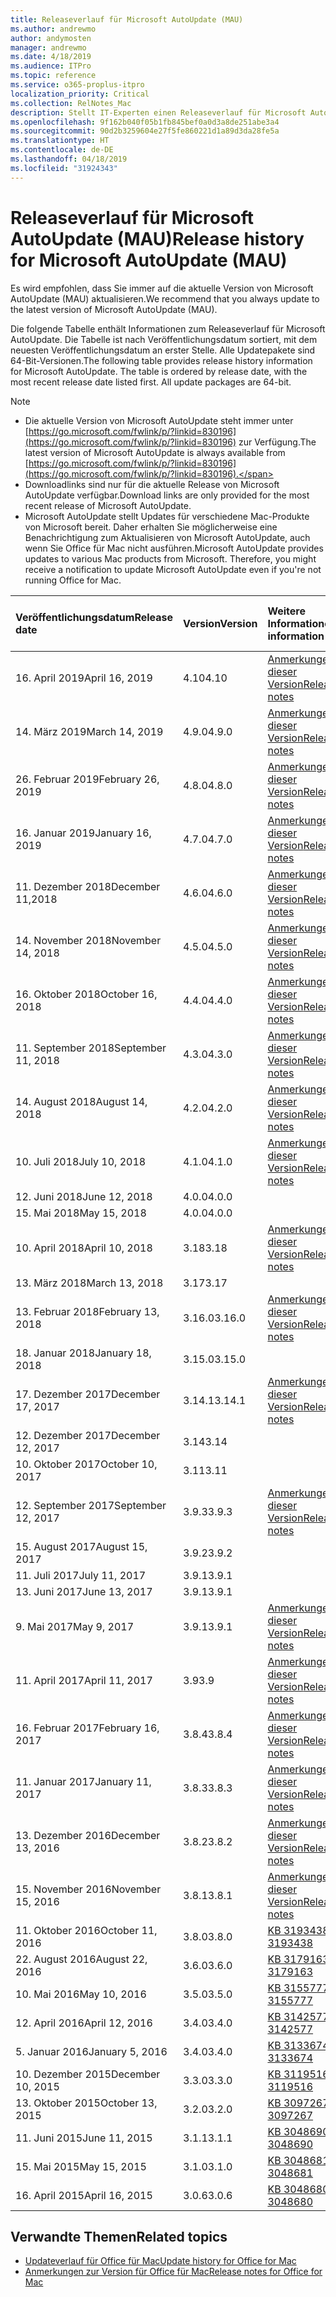 ```yaml
---
title: Releaseverlauf für Microsoft AutoUpdate (MAU)
ms.author: andrewmo
author: andymosten
manager: andrewmo
ms.date: 4/18/2019
ms.audience: ITPro
ms.topic: reference
ms.service: o365-proplus-itpro
localization_priority: Critical
ms.collection: RelNotes_Mac
description: Stellt IT-Experten einen Releaseverlauf für Microsoft AutoUpdate (MAU) zur Verfügung.
ms.openlocfilehash: 9f162b040f05b1fb845bef0a0d3a8de251abe3a4
ms.sourcegitcommit: 90d2b3259604e27f5fe860221d1a89d3da28fe5a
ms.translationtype: HT
ms.contentlocale: de-DE
ms.lasthandoff: 04/18/2019
ms.locfileid: "31924343"
---
```

# <a name="release-history-for-microsoft-autoupdate-mau"></a><span data-ttu-id="ed614-103">Releaseverlauf für Microsoft AutoUpdate (MAU)</span><span class="sxs-lookup"><span data-stu-id="ed614-103">Release history for Microsoft AutoUpdate (MAU)</span></span>
 
<span data-ttu-id="ed614-104">Es wird empfohlen, dass Sie immer auf die aktuelle Version von Microsoft AutoUpdate (MAU) aktualisieren.</span><span class="sxs-lookup"><span data-stu-id="ed614-104">We recommend that you always update to the latest version of Microsoft AutoUpdate (MAU).</span></span>

<span data-ttu-id="ed614-p101">Die folgende Tabelle enthält Informationen zum Releaseverlauf für Microsoft AutoUpdate. Die Tabelle ist nach Veröffentlichungsdatum sortiert, mit dem neuesten Veröffentlichungsdatum an erster Stelle. Alle Updatepakete sind 64-Bit-Versionen.</span><span class="sxs-lookup"><span data-stu-id="ed614-p101">The following table provides release history information for Microsoft AutoUpdate. The table is ordered by release date, with the most recent release date listed first. All update packages are 64-bit.</span></span>


> [!NOTE]
> - <span data-ttu-id="ed614-108">Die aktuelle Version von Microsoft AutoUpdate steht immer unter [https://go.microsoft.com/fwlink/p/?linkid=830196](https://go.microsoft.com/fwlink/p/?linkid=830196) zur Verfügung.</span><span class="sxs-lookup"><span data-stu-id="ed614-108">The latest version of Microsoft AutoUpdate is always available from [https://go.microsoft.com/fwlink/p/?linkid=830196](https://go.microsoft.com/fwlink/p/?linkid=830196).</span></span>
> - <span data-ttu-id="ed614-109">Downloadlinks sind nur für die aktuelle Release von Microsoft AutoUpdate verfügbar.</span><span class="sxs-lookup"><span data-stu-id="ed614-109">Download links are only provided for the most recent release of Microsoft AutoUpdate.</span></span>
> - <span data-ttu-id="ed614-p102">Microsoft AutoUpdate stellt Updates für verschiedene Mac-Produkte von Microsoft bereit. Daher erhalten Sie möglicherweise eine Benachrichtigung zum Aktualisieren von Microsoft AutoUpdate, auch wenn Sie Office für Mac nicht ausführen.</span><span class="sxs-lookup"><span data-stu-id="ed614-p102">Microsoft AutoUpdate provides updates to various Mac products from Microsoft. Therefore, you might receive a notification to update Microsoft AutoUpdate even if you're not running Office for Mac.</span></span>
  
|<span data-ttu-id="ed614-112">**Veröffentlichungsdatum**</span><span class="sxs-lookup"><span data-stu-id="ed614-112">**Release date**</span></span>|<span data-ttu-id="ed614-113">**Version**</span><span class="sxs-lookup"><span data-stu-id="ed614-113">**Version**</span></span>|<span data-ttu-id="ed614-114">**Weitere Informationen**</span><span class="sxs-lookup"><span data-stu-id="ed614-114">**More information**</span></span>|<span data-ttu-id="ed614-115">**Downloadlink für Updatepaket**</span><span class="sxs-lookup"><span data-stu-id="ed614-115">**Download link for the update package**</span></span>|
|:-----|:-----|:-----|:-----|
|<span data-ttu-id="ed614-116">16. April 2019</span><span class="sxs-lookup"><span data-stu-id="ed614-116">April 16, 2019</span></span> <br/>|<span data-ttu-id="ed614-117">4.10</span><span class="sxs-lookup"><span data-stu-id="ed614-117">4.10</span></span> <br/> | [<span data-ttu-id="ed614-118">Anmerkungen zu dieser Version</span><span class="sxs-lookup"><span data-stu-id="ed614-118">Release notes</span></span>](release-notes-office-for-mac.md#April-2019-release) <br/> |[<span data-ttu-id="ed614-119">MAU 4.10 herunterladen</span><span class="sxs-lookup"><span data-stu-id="ed614-119">Download MAU 4.10</span></span>](https://go.microsoft.com/fwlink/p/?linkid=830196) <br/> |
|<span data-ttu-id="ed614-120">14. März 2019</span><span class="sxs-lookup"><span data-stu-id="ed614-120">March 14, 2019</span></span> <br/>|<span data-ttu-id="ed614-121">4.9.0</span><span class="sxs-lookup"><span data-stu-id="ed614-121">4.9.0</span></span> <br/> | [<span data-ttu-id="ed614-122">Anmerkungen zu dieser Version</span><span class="sxs-lookup"><span data-stu-id="ed614-122">Release notes</span></span>](release-notes-office-for-mac.md#march-2019-release) <br/> | <br/> |
|<span data-ttu-id="ed614-123">26. Februar 2019</span><span class="sxs-lookup"><span data-stu-id="ed614-123">February 26, 2019</span></span> <br/>|<span data-ttu-id="ed614-124">4.8.0</span><span class="sxs-lookup"><span data-stu-id="ed614-124">4.8.0</span></span> <br/> | [<span data-ttu-id="ed614-125">Anmerkungen zu dieser Version</span><span class="sxs-lookup"><span data-stu-id="ed614-125">Release notes</span></span>](release-notes-office-for-mac.md#january-2019-release) <br/> |<br/> |
|<span data-ttu-id="ed614-126">16. Januar 2019</span><span class="sxs-lookup"><span data-stu-id="ed614-126">January 16, 2019</span></span> <br/>|<span data-ttu-id="ed614-127">4.7.0</span><span class="sxs-lookup"><span data-stu-id="ed614-127">4.7.0</span></span> <br/> | [<span data-ttu-id="ed614-128">Anmerkungen zu dieser Version</span><span class="sxs-lookup"><span data-stu-id="ed614-128">Release notes</span></span>](release-notes-office-for-mac.md#january-2019-release) <br/> | |
|<span data-ttu-id="ed614-129">11. Dezember 2018</span><span class="sxs-lookup"><span data-stu-id="ed614-129">December 11,2018</span></span> <br/>|<span data-ttu-id="ed614-130">4.6.0</span><span class="sxs-lookup"><span data-stu-id="ed614-130">4.6.0</span></span> <br/> | [<span data-ttu-id="ed614-131">Anmerkungen zu dieser Version</span><span class="sxs-lookup"><span data-stu-id="ed614-131">Release notes</span></span>](release-notes-office-for-mac.md#december-2018-release) <br/> ||
|<span data-ttu-id="ed614-132">14. November 2018</span><span class="sxs-lookup"><span data-stu-id="ed614-132">November 14, 2018</span></span> <br/> |<span data-ttu-id="ed614-133">4.5.0</span><span class="sxs-lookup"><span data-stu-id="ed614-133">4.5.0</span></span> <br/> |[<span data-ttu-id="ed614-134">Anmerkungen zu dieser Version</span><span class="sxs-lookup"><span data-stu-id="ed614-134">Release notes</span></span>](release-notes-office-for-mac.md#november-2018-release) <br/> | |
|<span data-ttu-id="ed614-135">16. Oktober 2018</span><span class="sxs-lookup"><span data-stu-id="ed614-135">October 16, 2018</span></span> <br/> |<span data-ttu-id="ed614-136">4.4.0</span><span class="sxs-lookup"><span data-stu-id="ed614-136">4.4.0</span></span> <br/> |[<span data-ttu-id="ed614-137">Anmerkungen zu dieser Version</span><span class="sxs-lookup"><span data-stu-id="ed614-137">Release notes</span></span>](release-notes-office-for-mac.md#october-2018-release) <br/> | |
|<span data-ttu-id="ed614-138">11. September 2018</span><span class="sxs-lookup"><span data-stu-id="ed614-138">September 11, 2018</span></span>  <br/> |<span data-ttu-id="ed614-139">4.3.0</span><span class="sxs-lookup"><span data-stu-id="ed614-139">4.3.0</span></span>  <br/> |[<span data-ttu-id="ed614-140">Anmerkungen zu dieser Version</span><span class="sxs-lookup"><span data-stu-id="ed614-140">Release notes</span></span>](release-notes-office-for-mac.md#september-2018-release) <br/> | |
|<span data-ttu-id="ed614-141">14. August 2018</span><span class="sxs-lookup"><span data-stu-id="ed614-141">August 14, 2018</span></span>  <br/> |<span data-ttu-id="ed614-142">4.2.0</span><span class="sxs-lookup"><span data-stu-id="ed614-142">4.2.0</span></span>  <br/> |[<span data-ttu-id="ed614-143">Anmerkungen zu dieser Version</span><span class="sxs-lookup"><span data-stu-id="ed614-143">Release notes</span></span>](release-notes-office-for-mac.md#august-2018-release) <br/> | |
|<span data-ttu-id="ed614-144">10. Juli 2018</span><span class="sxs-lookup"><span data-stu-id="ed614-144">July 10, 2018</span></span>  <br/> |<span data-ttu-id="ed614-145">4.1.0</span><span class="sxs-lookup"><span data-stu-id="ed614-145">4.1.0</span></span>  <br/> |[<span data-ttu-id="ed614-146">Anmerkungen zu dieser Version</span><span class="sxs-lookup"><span data-stu-id="ed614-146">Release notes</span></span>](release-notes-office-for-mac.md#july-2018-release) <br/> | |
|<span data-ttu-id="ed614-147">12. Juni 2018</span><span class="sxs-lookup"><span data-stu-id="ed614-147">June 12, 2018</span></span>  <br/> |<span data-ttu-id="ed614-148">4.0.0</span><span class="sxs-lookup"><span data-stu-id="ed614-148">4.0.0</span></span>  <br/> |||
|<span data-ttu-id="ed614-149">15. Mai 2018</span><span class="sxs-lookup"><span data-stu-id="ed614-149">May 15, 2018</span></span>  <br/> |<span data-ttu-id="ed614-150">4.0.0</span><span class="sxs-lookup"><span data-stu-id="ed614-150">4.0.0</span></span>  <br/> |||
|<span data-ttu-id="ed614-151">10. April 2018</span><span class="sxs-lookup"><span data-stu-id="ed614-151">April 10, 2018</span></span>  <br/> |<span data-ttu-id="ed614-152">3.18</span><span class="sxs-lookup"><span data-stu-id="ed614-152">3.18</span></span>  <br/> |[<span data-ttu-id="ed614-153">Anmerkungen zu dieser Version</span><span class="sxs-lookup"><span data-stu-id="ed614-153">Release notes</span></span>](release-notes-office-for-mac.md#april-2018-release) <br/> ||
|<span data-ttu-id="ed614-154">13. März 2018</span><span class="sxs-lookup"><span data-stu-id="ed614-154">March 13, 2018</span></span>  <br/> |<span data-ttu-id="ed614-155">3.17</span><span class="sxs-lookup"><span data-stu-id="ed614-155">3.17</span></span>  <br/> |||
|<span data-ttu-id="ed614-156">13. Februar 2018</span><span class="sxs-lookup"><span data-stu-id="ed614-156">February 13, 2018</span></span>  <br/> |<span data-ttu-id="ed614-157">3.16.0</span><span class="sxs-lookup"><span data-stu-id="ed614-157">3.16.0</span></span>  <br/> |[<span data-ttu-id="ed614-158">Anmerkungen zu dieser Version</span><span class="sxs-lookup"><span data-stu-id="ed614-158">Release notes</span></span>](release-notes-office-for-mac.md#february-2018-release) <br/> | <br/> |
|<span data-ttu-id="ed614-159">18. Januar 2018</span><span class="sxs-lookup"><span data-stu-id="ed614-159">January 18, 2018</span></span>  <br/> |<span data-ttu-id="ed614-160">3.15.0</span><span class="sxs-lookup"><span data-stu-id="ed614-160">3.15.0</span></span>  <br/> |<br/> |
|<span data-ttu-id="ed614-161">17. Dezember 2017</span><span class="sxs-lookup"><span data-stu-id="ed614-161">December 17, 2017</span></span>  <br/> |<span data-ttu-id="ed614-162">3.14.1</span><span class="sxs-lookup"><span data-stu-id="ed614-162">3.14.1</span></span>  <br/> |[<span data-ttu-id="ed614-163">Anmerkungen zu dieser Version</span><span class="sxs-lookup"><span data-stu-id="ed614-163">Release notes</span></span>](release-notes-office-for-mac.md#december-2017-release) <br/> | <br/> |
|<span data-ttu-id="ed614-164">12. Dezember 2017</span><span class="sxs-lookup"><span data-stu-id="ed614-164">December 12, 2017</span></span>  <br/> |<span data-ttu-id="ed614-165">3.14</span><span class="sxs-lookup"><span data-stu-id="ed614-165">3.14</span></span>  <br/> ||  <br/> |
|<span data-ttu-id="ed614-166">10. Oktober 2017</span><span class="sxs-lookup"><span data-stu-id="ed614-166">October 10, 2017</span></span>  <br/> |<span data-ttu-id="ed614-167">3.11</span><span class="sxs-lookup"><span data-stu-id="ed614-167">3.11</span></span>  <br/> ||<br/> |
|<span data-ttu-id="ed614-168">12. September 2017</span><span class="sxs-lookup"><span data-stu-id="ed614-168">September 12, 2017</span></span>  <br/> |<span data-ttu-id="ed614-169">3.9.3</span><span class="sxs-lookup"><span data-stu-id="ed614-169">3.9.3</span></span>  <br/> |[<span data-ttu-id="ed614-170">Anmerkungen zu dieser Version</span><span class="sxs-lookup"><span data-stu-id="ed614-170">Release notes</span></span>](release-notes-office-for-mac.md#september-2017-release) <br/> |<br/> |
|<span data-ttu-id="ed614-171">15. August 2017</span><span class="sxs-lookup"><span data-stu-id="ed614-171">August 15, 2017</span></span>  <br/> |<span data-ttu-id="ed614-172">3.9.2</span><span class="sxs-lookup"><span data-stu-id="ed614-172">3.9.2</span></span>  <br/> || <br/> |
|<span data-ttu-id="ed614-173">11. Juli 2017</span><span class="sxs-lookup"><span data-stu-id="ed614-173">July 11, 2017</span></span>  <br/> |<span data-ttu-id="ed614-174">3.9.1</span><span class="sxs-lookup"><span data-stu-id="ed614-174">3.9.1</span></span>  <br/> || <br/> |
|<span data-ttu-id="ed614-175">13. Juni 2017</span><span class="sxs-lookup"><span data-stu-id="ed614-175">June 13, 2017</span></span>  <br/> |<span data-ttu-id="ed614-176">3.9.1</span><span class="sxs-lookup"><span data-stu-id="ed614-176">3.9.1</span></span>  <br/> || <br/> |
|<span data-ttu-id="ed614-177">9. Mai 2017</span><span class="sxs-lookup"><span data-stu-id="ed614-177">May 9, 2017</span></span>  <br/> |<span data-ttu-id="ed614-178">3.9.1</span><span class="sxs-lookup"><span data-stu-id="ed614-178">3.9.1</span></span>  <br/> |[<span data-ttu-id="ed614-179">Anmerkungen zu dieser Version</span><span class="sxs-lookup"><span data-stu-id="ed614-179">Release notes</span></span>](release-notes-office-for-mac.md#may-2017-release) <br/> | <br/> |
|<span data-ttu-id="ed614-180">11. April 2017</span><span class="sxs-lookup"><span data-stu-id="ed614-180">April 11, 2017</span></span>  <br/> |<span data-ttu-id="ed614-181">3.9</span><span class="sxs-lookup"><span data-stu-id="ed614-181">3.9</span></span>  <br/> |[<span data-ttu-id="ed614-182">Anmerkungen zu dieser Version</span><span class="sxs-lookup"><span data-stu-id="ed614-182">Release notes</span></span>](release-notes-office-for-mac.md#april-2017-release) <br/> |  <br/> |
|<span data-ttu-id="ed614-183">16. Februar 2017</span><span class="sxs-lookup"><span data-stu-id="ed614-183">February 16, 2017</span></span>  <br/> |<span data-ttu-id="ed614-184">3.8.4</span><span class="sxs-lookup"><span data-stu-id="ed614-184">3.8.4</span></span>  <br/> |[<span data-ttu-id="ed614-185">Anmerkungen zu dieser Version</span><span class="sxs-lookup"><span data-stu-id="ed614-185">Release notes</span></span>](release-notes-office-for-mac.md#february-2017-release) <br/> | <br/> |
|<span data-ttu-id="ed614-186">11. Januar 2017</span><span class="sxs-lookup"><span data-stu-id="ed614-186">January 11, 2017</span></span>  <br/> |<span data-ttu-id="ed614-187">3.8.3</span><span class="sxs-lookup"><span data-stu-id="ed614-187">3.8.3</span></span>  <br/> |[<span data-ttu-id="ed614-188">Anmerkungen zu dieser Version</span><span class="sxs-lookup"><span data-stu-id="ed614-188">Release notes</span></span>](release-notes-office-for-mac.md#january-2017-release) <br/> | <br/> |
|<span data-ttu-id="ed614-189">13. Dezember 2016</span><span class="sxs-lookup"><span data-stu-id="ed614-189">December 13, 2016</span></span>  <br/> |<span data-ttu-id="ed614-190">3.8.2</span><span class="sxs-lookup"><span data-stu-id="ed614-190">3.8.2</span></span>  <br/> |[<span data-ttu-id="ed614-191">Anmerkungen zu dieser Version</span><span class="sxs-lookup"><span data-stu-id="ed614-191">Release notes</span></span>](release-notes-office-for-mac.md#december-2016-release) <br/> | <br/> |
|<span data-ttu-id="ed614-192">15. November 2016</span><span class="sxs-lookup"><span data-stu-id="ed614-192">November 15, 2016</span></span>  <br/> |<span data-ttu-id="ed614-193">3.8.1</span><span class="sxs-lookup"><span data-stu-id="ed614-193">3.8.1</span></span>  <br/> |[<span data-ttu-id="ed614-194">Anmerkungen zu dieser Version</span><span class="sxs-lookup"><span data-stu-id="ed614-194">Release notes</span></span>](release-notes-office-for-mac.md#november-2016-release) <br/> | <br/> |
|<span data-ttu-id="ed614-195">11. Oktober 2016</span><span class="sxs-lookup"><span data-stu-id="ed614-195">October 11, 2016</span></span>  <br/> |<span data-ttu-id="ed614-196">3.8.0</span><span class="sxs-lookup"><span data-stu-id="ed614-196">3.8.0</span></span>  <br/> |[<span data-ttu-id="ed614-197">KB 3193438</span><span class="sxs-lookup"><span data-stu-id="ed614-197">KB 3193438</span></span>](https://support.microsoft.com/kb/3193438) <br/> | <br/> |
|<span data-ttu-id="ed614-198">22. August 2016</span><span class="sxs-lookup"><span data-stu-id="ed614-198">August 22, 2016</span></span>  <br/> |<span data-ttu-id="ed614-199">3.6.0</span><span class="sxs-lookup"><span data-stu-id="ed614-199">3.6.0</span></span>  <br/> |[<span data-ttu-id="ed614-200">KB 3179163</span><span class="sxs-lookup"><span data-stu-id="ed614-200">KB 3179163</span></span>](https://support.microsoft.com/kb/3179163) <br/> | <br/> |
|<span data-ttu-id="ed614-201">10. Mai 2016</span><span class="sxs-lookup"><span data-stu-id="ed614-201">May 10, 2016</span></span>  <br/> |<span data-ttu-id="ed614-202">3.5.0</span><span class="sxs-lookup"><span data-stu-id="ed614-202">3.5.0</span></span>  <br/> |[<span data-ttu-id="ed614-203">KB 3155777</span><span class="sxs-lookup"><span data-stu-id="ed614-203">KB 3155777</span></span>](https://support.microsoft.com/kb/3155777) <br/> | <br/> |
|<span data-ttu-id="ed614-204">12. April 2016</span><span class="sxs-lookup"><span data-stu-id="ed614-204">April 12, 2016</span></span>  <br/> |<span data-ttu-id="ed614-205">3.4.0</span><span class="sxs-lookup"><span data-stu-id="ed614-205">3.4.0</span></span>  <br/> |[<span data-ttu-id="ed614-206">KB 3142577</span><span class="sxs-lookup"><span data-stu-id="ed614-206">KB 3142577</span></span>](https://support.microsoft.com/kb/3142577) <br/> | <br/> |
|<span data-ttu-id="ed614-207">5. Januar 2016</span><span class="sxs-lookup"><span data-stu-id="ed614-207">January 5, 2016</span></span>  <br/> |<span data-ttu-id="ed614-208">3.4.0</span><span class="sxs-lookup"><span data-stu-id="ed614-208">3.4.0</span></span>  <br/> |[<span data-ttu-id="ed614-209">KB 3133674</span><span class="sxs-lookup"><span data-stu-id="ed614-209">KB 3133674</span></span>](https://support.microsoft.com/kb/3133674) <br/> | <br/> |
|<span data-ttu-id="ed614-210">10. Dezember 2015</span><span class="sxs-lookup"><span data-stu-id="ed614-210">December 10, 2015</span></span>  <br/> |<span data-ttu-id="ed614-211">3.3.0</span><span class="sxs-lookup"><span data-stu-id="ed614-211">3.3.0</span></span>  <br/> |[<span data-ttu-id="ed614-212">KB 3119516</span><span class="sxs-lookup"><span data-stu-id="ed614-212">KB 3119516</span></span>](https://support.microsoft.com/kb/3119516) <br/> | <br/> |
|<span data-ttu-id="ed614-213">13. Oktober 2015</span><span class="sxs-lookup"><span data-stu-id="ed614-213">October 13, 2015</span></span>  <br/> |<span data-ttu-id="ed614-214">3.2.0</span><span class="sxs-lookup"><span data-stu-id="ed614-214">3.2.0</span></span>  <br/> |[<span data-ttu-id="ed614-215">KB 3097267</span><span class="sxs-lookup"><span data-stu-id="ed614-215">KB 3097267</span></span>](https://support.microsoft.com/kb/3097267) <br/> | <br/> |
|<span data-ttu-id="ed614-216">11. Juni 2015</span><span class="sxs-lookup"><span data-stu-id="ed614-216">June 11, 2015</span></span>  <br/> |<span data-ttu-id="ed614-217">3.1.1</span><span class="sxs-lookup"><span data-stu-id="ed614-217">3.1.1</span></span>  <br/> |[<span data-ttu-id="ed614-218">KB 3048690</span><span class="sxs-lookup"><span data-stu-id="ed614-218">KB 3048690</span></span>](https://support.microsoft.com/kb/3048690) <br/> | <br/> |
|<span data-ttu-id="ed614-219">15. Mai 2015</span><span class="sxs-lookup"><span data-stu-id="ed614-219">May 15, 2015</span></span>  <br/> |<span data-ttu-id="ed614-220">3.1.0</span><span class="sxs-lookup"><span data-stu-id="ed614-220">3.1.0</span></span>  <br/> |[<span data-ttu-id="ed614-221">KB 3048681</span><span class="sxs-lookup"><span data-stu-id="ed614-221">KB 3048681</span></span>](https://support.microsoft.com/kb/3048681) <br/> | <br/> |
|<span data-ttu-id="ed614-222">16. April 2015</span><span class="sxs-lookup"><span data-stu-id="ed614-222">April 16, 2015</span></span>  <br/> |<span data-ttu-id="ed614-223">3.0.6</span><span class="sxs-lookup"><span data-stu-id="ed614-223">3.0.6</span></span>  <br/> |[<span data-ttu-id="ed614-224">KB 3048680</span><span class="sxs-lookup"><span data-stu-id="ed614-224">KB 3048680</span></span>](https://support.microsoft.com/kb/3048680) <br/> | <br/> |

## <a name="related-topics"></a><span data-ttu-id="ed614-225">Verwandte Themen</span><span class="sxs-lookup"><span data-stu-id="ed614-225">Related topics</span></span>

- [<span data-ttu-id="ed614-226">Updateverlauf für Office für Mac</span><span class="sxs-lookup"><span data-stu-id="ed614-226">Update history for Office for Mac</span></span>](update-history-office-for-mac.md)
- [<span data-ttu-id="ed614-227">Anmerkungen zur Version für Office für Mac</span><span class="sxs-lookup"><span data-stu-id="ed614-227">Release notes for Office for Mac</span></span>](release-notes-office-for-mac.md) 